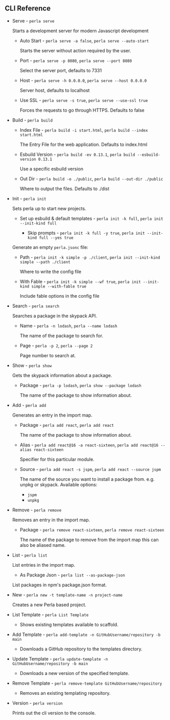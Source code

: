 ## CLI Reference

- Serve - `perla serve`

  Starts a development server for modern Javascript development

  - Auto Start - `perla serve -a false`, `perla serve --auto-start`

    Starts the server without action required by the user.

  - Port - `perla serve -p 8080`, `perla serve --port 8080`

    Select the server port, defaults to 7331

  - Host - `perla serve -h 0.0.0.0`, `perla serve --host 0.0.0.0`

    Server host, defaults to localhost

  - Use SSL - `perla serve -s true`, `perla serve --use-ssl true`

    Forces the requests to go through HTTPS. Defaults to false

- Build - `perla build`

  - Index File - `perla build -i start.html`, `perla build --index start.html`

    The Entry File for the web application. Defaults to index.html

  - Esbuild Version - `perla build -ev 0.13.1`, `perla build --esbuild-version 0.13.1`

    Use a specific esbuild version

  - Out Dir - `perla build -o ./public`, `perla build --out-dir ./public`

    Where to output the files. Defaults to ./dist

- Init - `perla init`

  Sets perla up to start new projects.

  - Set up esbuild & default templates - `perla init -k full`, `perla init --init-kind full`

    - Skip prompts - `perla init -k full -y true`, `perla init --init-kind full --yes true`

  Generate an empty `perla.jsonc` file:

  - Path - `perla init -k simple -p ./client`, `perla init --init-kind simple --path ./client`

    Where to write the config file

  - With Fable - `perla init -k simple --wf true`, `perla init --init-kind simple --with-fable true`

    Include fable options in the config file

- Search - `perla search`

  Searches a package in the skypack API.

  - Name - `perla -n lodash`, `perla --name lodash`

    The name of the package to search for.

  - Page - `perla -p 2`, `perla --page 2`

    Page number to search at.

- Show - `perla show`

  Gets the skypack information about a package.

  - Package - `perla -p lodash`, `perla show --package lodash`

    The name of the package to show information about.

- Add - `perla add`

  Generates an entry in the import map.

  - Package - `perla add react`, `perla add react`

    The name of the package to show information about.

  - Alias - `perla add react@16 -a react-sixteen`, `perla add react@16 --alias react-sixteen`

    Specifier for this particular module.

  - Source - `perla add react -s jspm`, `perla add react --source jspm`

    The name of the source you want to install a package from. e.g. unpkg or skypack. Available options:

    - `jspm`
    - `unpkg`

- Remove - `perla remove`

  Removes an entry in the import map.

  - Package - `perla remove react-sixteen`, `perla remove react-sixteen`

    The name of the package to remove from the import map this can also be aliased name.

- List - `perla list`

  List entries in the import map.

  - As Package Json - `perla list --as-package-json`

  List packages in npm's package.json format.

- New - `perla new -t template-name -n project-name`

  Creates a new Perla based project.

- List Template - `perla List Template`

  - Shows existing templates available to scaffold.

- Add Template - `perla add-template -n GitHubUsername/repository -b main`

  - Downloads a GitHub repository to the templates directory.

- Update Template - `perla update-template -n GitHubUsername/repository -b main`

  - Downloads a new version of the specified template.

- Remove Template - `perla remove-template GitHubUsername/repository`

  - Removes an existing templating repository.

- Version - `perla version`

  Prints out the cli version to the console.
